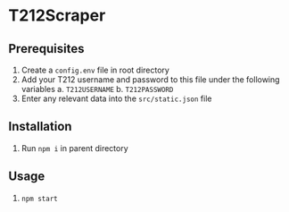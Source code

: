 
# T212Scraper

## Prerequisites
1. Create a `config.env` file in root directory
2. Add your T212 username and password to this file under the following variables
	a. `T212USERNAME`
	b. `T212PASSWORD`
3. Enter any relevant data into the `src/static.json` file

## Installation
1. Run `npm i` in parent directory

## Usage
1. `npm start`